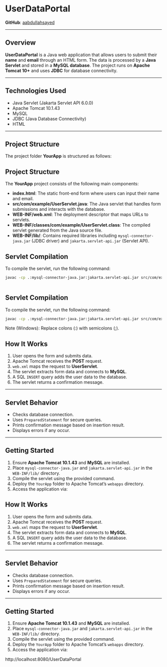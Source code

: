 # UserDataPortal  

**GitHub**: [aabdullahsayed](https://github.com/aabdullahsayed)  

---

## Overview  
**UserDataPortal** is a Java web application that allows users to submit their **name** and **email** through an HTML form. The data is processed by a **Java Servlet** and stored in a **MySQL database**. The project runs on **Apache Tomcat 10+** and uses **JDBC** for database connectivity.  

---

## Technologies Used  
- Java Servlet (Jakarta Servlet API 6.0.0)  
- Apache Tomcat 10.1.43  
- MySQL  
- JDBC (Java Database Connectivity)  
- HTML  

---

## Project Structure  

The project folder **YourApp** is structured as follows:  

## Project Structure  

The **YourApp** project consists of the following main components:

- **index.html**: The static front-end form where users can input their name and email.  
- **src/com/example/UserServlet.java**: The Java servlet that handles form submissions and interacts with the database.  
- **WEB-INF/web.xml**: The deployment descriptor that maps URLs to servlets.  
- **WEB-INF/classes/com/example/UserServlet.class**: The compiled servlet generated from the Java source file.  
- **WEB-INF/lib/**: Contains required libraries including `mysql-connector-java.jar` (JDBC driver) and `jakarta.servlet-api.jar` (Servlet API).  

## Servlet Compilation  

To compile the servlet, run the following command:  

```bash
javac -cp .:mysql-connector-java.jar:jakarta.servlet-api.jar src/com/example/UserServlet.java
 
```

## Servlet Compilation  

To compile the servlet, run the following command:  

```bash
javac -cp .:mysql-connector-java.jar:jakarta.servlet-api.jar src/com/example/UserServlet.java

```
Note (Windows): Replace colons (:) with semicolons (;).

## How It Works  

1. User opens the form and submits data.  
2. Apache Tomcat receives the **POST** request.  
3. `web.xml` maps the request to **UserServlet**.  
4. The servlet extracts form data and connects to **MySQL**.  
5. A SQL `INSERT` query adds the user data to the database.  
6. The servlet returns a confirmation message.  

---

## Servlet Behavior  

- Checks database connection.  
- Uses `PreparedStatement` for secure queries.  
- Prints confirmation message based on insertion result.  
- Displays errors if any occur.  

---

## Getting Started  

1. Ensure **Apache Tomcat 10.1.43** and **MySQL** are installed.  
2. Place `mysql-connector-java.jar` and `jakarta.servlet-api.jar` in the `WEB-INF/lib/` directory.  
3. Compile the servlet using the provided command.  
4. Deploy the `YourApp` folder to Apache Tomcat’s `webapps` directory.  
5. Access the application via:  

## How It Works  

1. User opens the form and submits data.  
2. Apache Tomcat receives the **POST** request.  
3. `web.xml` maps the request to **UserServlet**.  
4. The servlet extracts form data and connects to **MySQL**.  
5. A SQL `INSERT` query adds the user data to the database.  
6. The servlet returns a confirmation message.  

---

## Servlet Behavior  

- Checks database connection.  
- Uses `PreparedStatement` for secure queries.  
- Prints confirmation message based on insertion result.  
- Displays errors if any occur.  

---

## Getting Started  

1. Ensure **Apache Tomcat 10.1.43** and **MySQL** are installed.  
2. Place `mysql-connector-java.jar` and `jakarta.servlet-api.jar` in the `WEB-INF/lib/` directory.  
3. Compile the servlet using the provided command.  
4. Deploy the `YourApp` folder to Apache Tomcat’s `webapps` directory.  
5. Access the application via:  

http://localhost:8080/UserDataPortal
